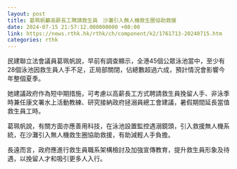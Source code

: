 ```yaml
---
layout: post
title: 葛珮帆籲高薪長工聘請救生員　沙灘引入無人機救生圈協助救援
date: 2024-07-15 21:57:12.000000000 +08:00
link: https://news.rthk.hk/rthk/ch/component/k2/1761713-20240715.htm
categories: rthk
---
```


民建聯立法會議員葛珮帆說，早前有調查顯示，全港45個公眾泳池當中，至少有28個泳池因救生員人手不足，正局部關閉，佔總數超過六成，預計情況會影響今年整個夏季。

她建議政府作為短中期措施，可考慮以高薪長工方式聘請救生員挽留人手、非泳季時兼任康文署水上活動教練、研究接納政府拯溺員總工會建議，暑假期間延長當值救生員工時。

葛珮帆說，有關方面亦應善用科技，在泳池設置監控遇溺鏡頭，引入救援無人機系統，在沙灘引入無人機救生圈協助救援，有助減輕人手負擔。

長遠而言，政府應進行救生員職系架構檢討及加強宣傳教育，提升救生員形象及待遇，以挽留人才和吸引更多人入行。

